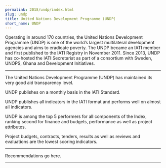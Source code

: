 ```yaml
---
permalink: 2018/undp/index.html
slug: undp
title: United Nations Development Programme (UNDP)
short_name: UNDP
---
```


Operating in around 170 countries, the United Nations Development Programme (UNDP) is one of the world’s largest multilateral development agencies and aims to eradicate poverty. The UNDP became an IATI member and first published to the IATI Registry in November 2011. Since 2013, UNDP has co-hosted the IATI Secretariat as part of a consortium with Sweden, UNOPS, Ghana and Development Initiatives.

---

The United Nations Development Programme (UNDP) has maintained its very good aid transparency level. 

UNDP publishes on a monthly basis in the IATI Standard.

UNDP publishes all indicators in the IATI format and performs well on almost all indicators. 

UNDP is among the top 5 performers for all components of the Index, ranking second for finance and budgets, performance as well as project attributes. 

Project budgets, contracts, tenders, results as well as reviews and evaluations are the lowest scoring indicators. 


---

Recommendations go here.

---

